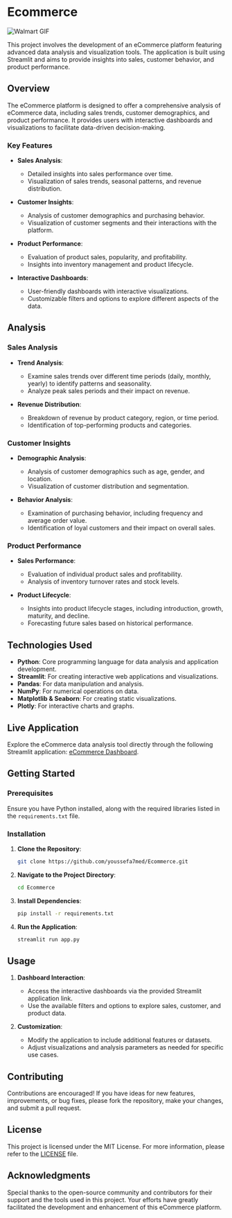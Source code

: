 # Ecommerce
![Walmart GIF](https://www.greenhost.eu/blog/wp-content/uploads/2019/08/fc71b96c5a6dfd750ce2f22a383ef3fa.gif)

This project involves the development of an eCommerce platform featuring advanced data analysis and visualization tools. The application is built using Streamlit and aims to provide insights into sales, customer behavior, and product performance.

## Overview

The eCommerce platform is designed to offer a comprehensive analysis of eCommerce data, including sales trends, customer demographics, and product performance. It provides users with interactive dashboards and visualizations to facilitate data-driven decision-making.

### Key Features

- **Sales Analysis**:
  - Detailed insights into sales performance over time.
  - Visualization of sales trends, seasonal patterns, and revenue distribution.

- **Customer Insights**:
  - Analysis of customer demographics and purchasing behavior.
  - Visualization of customer segments and their interactions with the platform.

- **Product Performance**:
  - Evaluation of product sales, popularity, and profitability.
  - Insights into inventory management and product lifecycle.

- **Interactive Dashboards**:
  - User-friendly dashboards with interactive visualizations.
  - Customizable filters and options to explore different aspects of the data.

## Analysis

### Sales Analysis

- **Trend Analysis**:
  - Examine sales trends over different time periods (daily, monthly, yearly) to identify patterns and seasonality.
  - Analyze peak sales periods and their impact on revenue.

- **Revenue Distribution**:
  - Breakdown of revenue by product category, region, or time period.
  - Identification of top-performing products and categories.

### Customer Insights

- **Demographic Analysis**:
  - Analysis of customer demographics such as age, gender, and location.
  - Visualization of customer distribution and segmentation.

- **Behavior Analysis**:
  - Examination of purchasing behavior, including frequency and average order value.
  - Identification of loyal customers and their impact on overall sales.

### Product Performance

- **Sales Performance**:
  - Evaluation of individual product sales and profitability.
  - Analysis of inventory turnover rates and stock levels.

- **Product Lifecycle**:
  - Insights into product lifecycle stages, including introduction, growth, maturity, and decline.
  - Forecasting future sales based on historical performance.

## Technologies Used

- **Python**: Core programming language for data analysis and application development.
- **Streamlit**: For creating interactive web applications and visualizations.
- **Pandas**: For data manipulation and analysis.
- **NumPy**: For numerical operations on data.
- **Matplotlib & Seaborn**: For creating static visualizations.
- **Plotly**: For interactive charts and graphs.

## Live Application

Explore the eCommerce data analysis tool directly through the following Streamlit application: [eCommerce Dashboard](https://ecommerce-home.streamlit.app/).

## Getting Started

### Prerequisites

Ensure you have Python installed, along with the required libraries listed in the `requirements.txt` file.

### Installation

1. **Clone the Repository**:
   ```bash
   git clone https://github.com/youssefa7med/Ecommerce.git
   ```
2. **Navigate to the Project Directory**:
   ```bash
   cd Ecommerce
   ```
3. **Install Dependencies**:
   ```bash
   pip install -r requirements.txt
   ```
4. **Run the Application**:
   ```bash
   streamlit run app.py
   ```

## Usage

1. **Dashboard Interaction**:
   - Access the interactive dashboards via the provided Streamlit application link.
   - Use the available filters and options to explore sales, customer, and product data.

2. **Customization**:
   - Modify the application to include additional features or datasets.
   - Adjust visualizations and analysis parameters as needed for specific use cases.

## Contributing

Contributions are encouraged! If you have ideas for new features, improvements, or bug fixes, please fork the repository, make your changes, and submit a pull request.

## License

This project is licensed under the MIT License. For more information, please refer to the [LICENSE](LICENSE) file.

## Acknowledgments

Special thanks to the open-source community and contributors for their support and the tools used in this project. Your efforts have greatly facilitated the development and enhancement of this eCommerce platform.
